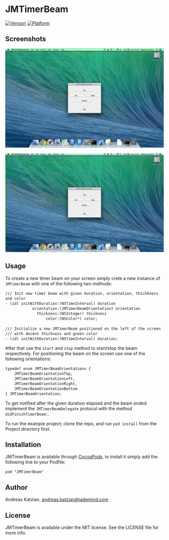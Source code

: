 # JMTimerBeam

[![Version](http://cocoapod-badges.herokuapp.com/v/JMTimerBeam/badge.png)](http://cocoadocs.org/docsets/JMTimerBeam)
[![Platform](http://cocoapod-badges.herokuapp.com/p/JMTimerBeam/badge.png)](http://cocoadocs.org/docsets/JMTimerBeam)

## Screenshots

![JMTimerBeam Top](/jmtimerbeam_top.jpg "Screenshot Top")

![JMTimerBeam Left](/jmtimerbeam_left.jpg "Screenshot Left")


## Usage

To create a new timer beam on your screen simply crete a new instance of `JMTimerBeam` with one of the following two methods:

	/// Init new timer beam with given duration, orientation, thichkness and color
	- (id) initWithDuration:(NSTimeInterval) duration
	            orientation:(JMTimerBeamOrientation) orientation
	              thickness:(NSInteger) thickness
	                  color:(NSColor*) color;

	/// Initialize a new JMTimerBeam positioned on the left of the screen 
	/// with decent thickness and green color
	- (id) initWithDuration:(NSTimeInterval) duration;

After that use the `start` and `stop` method to start/stop the beam respectively. For positioning the beam on the screen use one of the following orientations:

	typedef enum JMTimerBeamOrientations {
	    JMTimerBeamOrientationTop,
	    JMTimerBeamOrientationLeft,
	    JMTimerBeamOrientationRight,
	    JMTimerBeamOrientationBottom
	} JMTimerBeamOrientation;

To get notified after the given duration elapsed and the beam ended implement the `JMTimerBeamDelegate` protocol with the method `didFinishTimerBeam:`.



To run the example project; clone the repo, and run `pod install` from the Project directory first.

## Installation

JMTimerBeam is available through [CocoaPods](http://cocoapods.org), to install
it simply add the following line to your Podfile:

    pod "JMTimerBeam"

## Author

Andreas Katzian, andreas.katzian@jademind.com

## License

JMTimerBeam is available under the MIT license. See the LICENSE file for more info.

